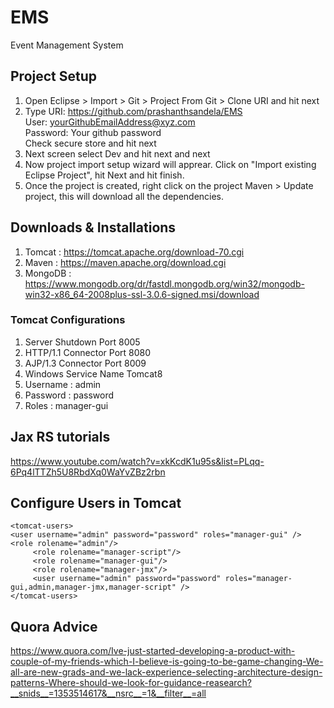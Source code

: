 # EMS
Event Management System

## Project Setup
1. Open Eclipse > Import > Git > Project From Git > Clone URI and hit next
2. Type URI: https://github.com/prashanthsandela/EMS <br /> User: yourGithubEmailAddress@xyz.com<br />Password: Your github password <br /> Check secure store and hit next
3. Next screen select Dev and hit next and next
4. Now project import setup wizard will apprear. Click on "Import existing Eclipse Project", hit Next and hit finish.
5. Once the project is created, right click on the project Maven > Update project, this will download all the dependencies.

## Downloads & Installations
1. Tomcat : https://tomcat.apache.org/download-70.cgi
2. Maven : https://maven.apache.org/download.cgi
3. MongoDB : https://www.mongodb.org/dr/fastdl.mongodb.org/win32/mongodb-win32-x86_64-2008plus-ssl-3.0.6-signed.msi/download

### Tomcat Configurations
1. Server Shutdown Port 8005
2. HTTP/1.1 Connector Port 8080
3. AJP/1.3 Connector Port 8009
4. Windows Service Name Tomcat8
5. Username : admin
6. Password : password
7. Roles : manager-gui

## Jax RS tutorials
https://www.youtube.com/watch?v=xkKcdK1u95s&list=PLqq-6Pq4lTTZh5U8RbdXq0WaYvZBz2rbn

## Configure Users in Tomcat

    <tomcat-users>
    <user username="admin" password="password" roles="manager-gui" />
    <role rolename="admin"/>
         <role rolename="manager-script"/>
         <role rolename="manager-gui"/>
         <role rolename="manager-jmx"/>
         <user username="admin" password="password" roles="manager-gui,admin,manager-jmx,manager-script" />
    </tomcat-users>

## Quora Advice
https://www.quora.com/Ive-just-started-developing-a-product-with-couple-of-my-friends-which-I-believe-is-going-to-be-game-changing-We-all-are-new-grads-and-we-lack-experience-selecting-architecture-design-patterns-Where-should-we-look-for-guidance-reasearch?__snids__=1353514617&__nsrc__=1&__filter__=all
